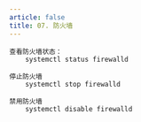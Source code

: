 ```yaml
---
article: false
title: 07. 防火墙
---
```



```text
查看防火墙状态：
    systemctl status firewalld

停止防火墙
    systemctl stop firewalld

禁用防火墙
    systemctl disable firewalld
    

```











